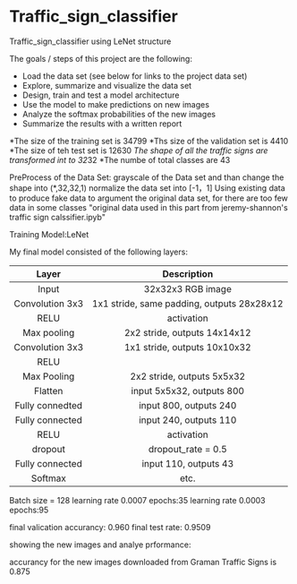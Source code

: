# Traffic_sign_classifier
Traffic_sign_classifier using LeNet structure

The goals / steps of this project are the following:
* Load the data set (see below for links to the project data set)
* Explore, summarize and visualize the data set
* Design, train and test a model architecture
* Use the model to make predictions on new images
* Analyze the softmax probabilities of the new images
* Summarize the results with a written report

*The size of the training set is 34799
*Ths size of the validation set is 4410
*The size of teh test set is 12630
*The shape of all the traffic signs are transformed int to 32*32
*The numbe of total classes are 43


PreProcess of the Data Set:
grayscale of the Data set and than change the shape into (*,32,32,1)
normalize the data set into [-1，1]
Using existing data to produce fake data to argument the original data set, for there are too few data in some classes
"original data used in this part from jeremy-shannon's traffic sign calssifier.ipyb"

Training Model:LeNet



My final model consisted of the following layers:

| Layer             		|     Description	        	            				| 
|:---------------------:|:---------------------------------------------:| 
| Input         		    | 32x32x3 RGB image   			    		        		| 
| Convolution 3x3     	| 1x1 stride, same padding, outputs 28x28x12 	  |
| RELU				        	| activation    					                			|
| Max pooling	        	| 2x2 stride,  outputs 14x14x12         				|
| Convolution 3x3	      | 1x1 stride,  outputs 10x10x32 		        		|
| RELU          	      |                                		        		|
| Max Pooling	          | 2x2 stride,  outputs 5x5x32    		        		|
| Flatten       	      | input 5x5x32, outputs 800      	         			|
| Fully connedted	      | input 800,    outputs 240      		        		|
| Fully connected		    | input 240,    outputs 110				          		|
| RELU          	      | activation                             				|
| dropout          	    | dropout_rate = 0.5               			      	|
| Fully connected	    	| input 110,    outputs 43					          	|
| Softmax			        	| etc.      


Batch size = 128
learning rate 0.0007 epochs:35
learning rate 0.0003 epochs:95

final valication accurancy: 0.960
final test rate: 0.9509

showing the new images and analye prformance:

accurancy for the new images downloaded from Graman Traffic Signs is 0.875
